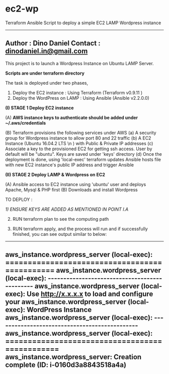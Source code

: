 # ec2-wp
Terraform Ansible Script to deploy a simple EC2 LAMP Wordpress instance


---------------------------------------
Author : Dino Daniel
Contact : dinodaniel.in@gmail.com
----------------------------------------

This project is to launch a Wordpress Instance on Ubuntu LAMP Server.

**Scripts are under terraform directory**

The task is deployed under two phases,

   1) Deploy the EC2 instance  : Using Terraform  (Terraform v0.9.11 )
   2) Deploy the WordPress on LAMP : Using Ansible (Ansible v2.2.0.0)



**(I) STAGE 1  Deploy EC2 instance**

  (A) **AWS instance keys to authenticate should be added under ~/.aws/credentials**
  
  (B) Terraform provisions the following services under AWS
      (a) A security group for Wordpress instance to allow port 80 and 22 traffic
      (b) A EC2 Instance (Ubuntu 16.04.2 LTS \n \) with Public & Private IP addresses
      (c) Associate a key to the provisioned EC2 for getting ssh access. User by default will be "ubuntu". Keys are          saved under 'keys' directory
      (d) Once the deployment is done, using 'local-exec' terraform updates Ansible hosts file with new EC2 
          instance's public IP address and trigger Ansible

**(II) STAGE 2 Deploy LAMP & Wordpress on EC2**
    
   (A) Ansible access to EC2 instance using 'ubuntu' user and deploys Apache, Mysql & PHP first
   (B) Downloads and install Wordpress


TO DEPLOY :


*1) ENSURE KEYS ARE ADDED AS MENTIONED IN POINT I.A*

2) RUN terraform plan to see the computing path

3) RUN terraform apply, and the process will run and if successfully finished, you can see output similar to below:

-------------------------------------------------------
aws_instance.wordpress_server (local-exec): ==============================================
aws_instance.wordpress_server (local-exec): ----------------------------------------------
aws_instance.wordpress_server (local-exec): Use http://x.x.x.x to load and configure your
aws_instance.wordpress_server (local-exec): 	WordPress Instance
aws_instance.wordpress_server (local-exec): ----------------------------------------------
aws_instance.wordpress_server (local-exec): ===============================================
aws_instance.wordpress_server: Creation complete (ID: i-0160d3a8843518a4a)
--------------------------------------------------------
